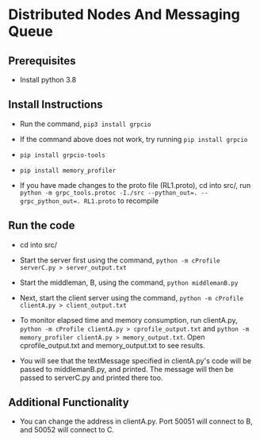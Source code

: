 # Distributed Nodes And Messaging Queue

## Prerequisites
 
* Install python 3.8

## Install Instructions

* Run the command, `pip3 install grpcio`

* If the command above does not work, try running `pip install grpcio`

* `pip install grpcio-tools`

* `pip install memory_profiler`

* If you have made changes to the proto file (RL1.proto), cd into src/, run `python -m grpc_tools.protoc -I./src --python_out=. --grpc_python_out=. RL1.proto` to recompile

## Run the code

* cd into src/

* Start the server first using the command, `python -m cProfile serverC.py > server_output.txt`

* Start the middleman, B, using the command, `python middlemanB.py`

* Next, start the client server using the command, `python -m cProfile clientA.py > client_output.txt`

* To monitor elapsed time and memory consumption, run clientA.py, `python -m cProfile clientA.py > cprofile_output.txt` and `python -m memory_profiler clientA.py > memory_output.txt`. Open cprofile_output.txt and memory_output.txt to see results.

* You will see that the textMessage specified in clientA.py's code will be passed to middlemanB.py, and printed. The message will then be passed to serverC.py and printed there too.

## Additional Functionality

* You can change the address in clientA.py. Port 50051 will connect to B, and 50052 will connect to C.
